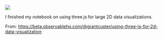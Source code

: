 ![](https://db-feed.s3.amazonaws.com/legacy/Screen_Shot_2018_03_06_at_12_27_54_PM-1520357321189.png)

I finished my notebook on using three.js for large 2D data visualizations.

From: https://beta.observablehq.com/@grantcuster/using-three-js-for-2d-data-visualization